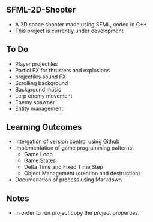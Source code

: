 SFML-2D-Shooter
------
* A 2D space shooter made using SFML, coded in C++
* This project is currently under development

To Do
------
* Player projectiles
* Particl FX for thrusters and explosions
* projectiles sound FX
* Scrolling background
* Background music
* Lerp enemy movement 
* Enemy spawner
* Entity management

Learning Outcomes
------
* Intergation of version control using Github
* Implementation of game programming patterns
  * Game Loop
  * Game States
  * Delta Time and Fixed Time Step
  * Object Management (creation and destruction)
* Documenation of process using Markdown

Notes
------
* In order to run project copy the project properties.

